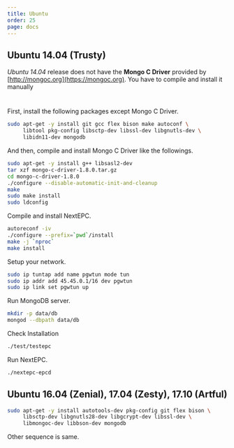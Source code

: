 ```yaml
---
title: Ubuntu
order: 25
page: docs
---
```


## Ubuntu 14.04 (Trusty)

_Ubuntu 14.04_ release does not have the **Mongo C Driver** provided by [http://mongoc.org](https://mongoc.org). You have to compile and install it manually

#
First, install the following packages except Mongo C Driver.

```bash
sudo apt-get -y install git gcc flex bison make autoconf \ 
     libtool pkg-config libsctp-dev libssl-dev libgnutls-dev \
     libidn11-dev mongodb
```

And then, compile and install Mongo C Driver like the followings.
```bash
sudo apt-get -y install g++ libsasl2-dev
tar xzf mongo-c-driver-1.8.0.tar.gz
cd mongo-c-driver-1.8.0
./configure --disable-automatic-init-and-cleanup
make
sudo make install
sudo ldconfig
```

Compile and install NextEPC.
```bash
autoreconf -iv
./configure --prefix=`pwd`/install
make -j `nproc`
make install
```

Setup your network.
```bash
sudo ip tuntap add name pgwtun mode tun
sudo ip addr add 45.45.0.1/16 dev pgwtun
sudo ip link set pgwtun up
```

Run MongoDB server.
```bash
mkdir -p data/db
mongod --dbpath data/db
```

Check Installation
```bash
./test/testepc
```

Run NextEPC.
```bash
./nextepc-epcd
```

## Ubuntu 16.04 (Zenial), 17.04 (Zesty), 17.10 (Artful)

```bash
sudo apt-get -y install autotools-dev pkg-config git flex bison \
     libsctp-dev libgnutls28-dev libgcrypt-dev libssl-dev \
     libmongoc-dev libbson-dev mongodb
```

Other sequence is same.
